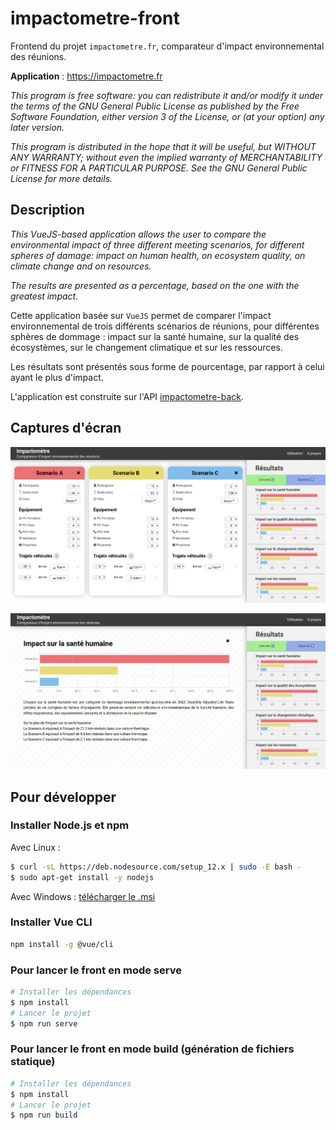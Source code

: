 # impactometre-front
Frontend du projet `impactometre.fr`, comparateur d'impact environnemental des réunions.

**Application** : https://impactometre.fr

_This program is free software: you can redistribute it and/or modify
it under the terms of the GNU General Public License as published by
the Free Software Foundation, either version 3 of the License, or
(at your option) any later version._

_This program is distributed in the hope that it will be useful,
but WITHOUT ANY WARRANTY; without even the implied warranty of
MERCHANTABILITY or FITNESS FOR A PARTICULAR PURPOSE.  See the
GNU General Public License for more details._

## Description

_This VueJS-based application allows the user to compare the environmental impact of three different meeting scenarios, for different spheres of damage: impact on human health, on ecosystem quality, on climate change and on resources._

_The results are presented as a percentage, based on the one with the greatest impact._

Cette application basée sur `VueJS` permet de comparer l'impact environnemental de trois différents scénarios de réunions, pour différentes sphères de dommage : impact sur la santé humaine, sur la qualité des écosystèmes, sur le changement climatique et sur les ressources.

Les résultats sont présentés sous forme de pourcentage, par rapport à celui ayant le plus d'impact.

L'application est construite sur l'API [impactometre-back](https://github.com/impactometre/impactometre-back).

## Captures d'écran

![](./screenshots/impactometre_screenshot_1.png)

![](./screenshots/impactometre_screenshot_2.png)

## Pour développer

### Installer Node.js et npm
Avec Linux :
```bash
$ curl -sL https://deb.nodesource.com/setup_12.x | sudo -E bash -
$ sudo apt-get install -y nodejs
```
Avec Windows : [télécharger le .msi](https://nodejs.org/dist/v12.14.0/node-v12.14.0-x86.msi)

### Installer Vue CLI
```bash
npm install -g @vue/cli
```
### Pour lancer le front en mode serve
```bash
# Installer les dépendances
$ npm install
# Lancer le projet
$ npm run serve
```

### Pour lancer le front en mode build (génération de fichiers statique)
```bash
# Installer les dépendances
$ npm install
# Lancer le projet
$ npm run build
```
